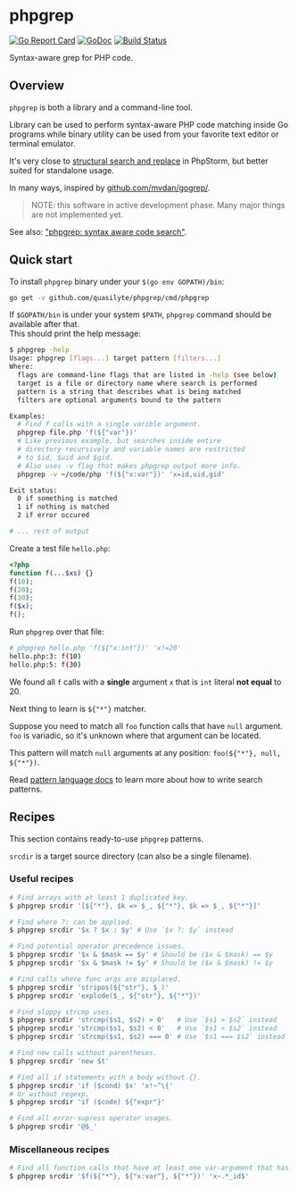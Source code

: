 # phpgrep

[![Go Report Card](https://goreportcard.com/badge/github.com/quasilyte/phpgrep)](https://goreportcard.com/report/github.com/quasilyte/phpgrep)
[![GoDoc](https://godoc.org/github.com/quasilyte/phpgrep?status.svg)](https://godoc.org/github.com/quasilyte/phpgrep)
[![Build Status](https://travis-ci.org/quasilyte/phpgrep.svg?branch=master)](https://travis-ci.org/quasilyte/phpgrep)

Syntax-aware grep for PHP code.

## Overview

`phpgrep` is both a library and a command-line tool.

Library can be used to perform syntax-aware PHP code matching inside Go programs
while binary utility can be used from your favorite text editor or terminal emulator.

It's very close to [structural search and replace](https://www.jetbrains.com/help/phpstorm/structural-search-and-replace.html)
in PhpStorm, but better suited for standalone usage.

In many ways, inspired by [github.com/mvdan/gogrep/](https://github.com/mvdan/gogrep/).

> NOTE: this software in active development phase. Many major things are not implemented yet.

See also: ["phpgrep: syntax aware code search"](https://speakerdeck.com/quasilyte/phpgrep-syntax-aware-code-search).

## Quick start

To install `phpgrep` binary under your `$(go env GOPATH)/bin`:

```bash
go get -v github.com/quasilyte/phpgrep/cmd/phpgrep
```

If `$GOPATH/bin` is under your system `$PATH`, `phpgrep` command should be available after that.<br>
This should print the help message:

```bash
$ phpgrep -help
Usage: phpgrep [flags...] target pattern [filters...]
Where:
  flags are command-line flags that are listed in -help (see below)
  target is a file or directory name where search is performed
  pattern is a string that describes what is being matched
  filters are optional arguments bound to the pattern

Examples:
  # Find f calls with a single varible argument.
  phpgrep file.php 'f(${"var"})'
  # Like previous example, but searches inside entire
  # directory recursively and variable names are restricted
  # to $id, $uid and $gid.
  # Also uses -v flag that makes phpgrep output more info.
  phpgrep -v ~/code/php 'f(${"x:var"})' 'x=id,uid,gid'

Exit status:
  0 if something is matched
  1 if nothing is matched
  2 if error occured

# ... rest of output
```

Create a test file `hello.php`:

```php
<?php
function f(...$xs) {}
f(10);
f(20);
f(30);
f($x);
f();
```

Run `phpgrep` over that file:

```bash
# phpgrep hello.php 'f(${"x:int"})' 'x!=20'
hello.php:3: f(10)
hello.php:5: f(30)
```

We found all `f` calls with a **single** argument `x` that is `int` literal **not equal** to 20.

Next thing to learn is `${"*"}` matcher.

Suppose you need to match all `foo` function calls that have `null` argument.<br>
`foo` is variadic, so it's unknown where that argument can be located.

This pattern will match `null` arguments at any position: `foo(${"*"}, null, ${"*"})`.

Read [pattern language docs](/pattern_language.md) to learn more about how to write search patterns.

## Recipes

This section contains ready-to-use `phpgrep` patterns.

`srcdir` is a target source directory (can also be a single filename).

### Useful recipes

```bash
# Find arrays with at least 1 duplicated key.
$ phpgrep srcdir '[${"*"}, $k => $_, ${"*"}, $k => $_, ${"*"}]'

# Find where ?: can be applied.
$ phpgrep srcdir '$x ? $x : $y' # Use `$x ?: $y` instead

# Find potential operator precedence issues.
$ phpgrep srcdir '$x & $mask == $y' # Should be ($x & $mask) == $y
$ phpgrep srcdir '$x & $mask != $y' # Should be ($x & $mask) != $y

# Find calls where func args are misplaced.
$ phpgrep srcdir 'stripos(${"str"}, $_)'
$ phpgrep srcdir 'explode($_, ${"str"}, ${"*"})'

# Find sloppy strcmp uses.
$ phpgrep srcdir 'strcmp($s1, $s2) > 0'   # Use `$s1 > $s2` instead
$ phpgrep srcdir 'strcmp($s1, $s2) < 0'   # Use `$s1 < $s2` instead
$ phpgrep srcdir 'strcmp($s1, $s2) === 0' # Use `$s1 === $s2` instead

# Find new calls without parentheses.
$ phpgrep srcdir 'new $t'

# Find all if statements with a body without {}.
$ phpgrep srcdir 'if ($cond) $x' 'x!~^\{'
# Or without regexp.
$ phpgrep srcdir 'if ($code) ${"expr"}'

# Find all error-supress operator usages.
$ phpgrep srcdir '@$_'
```

### Miscellaneous recipes

```bash
# Find all function calls that have at least one var-argument that has _id suffix.
$ phpgrep srcdir '$f(${"*"}, ${"x:var"}, ${"*"})' 'x~.*_id$'
```
